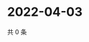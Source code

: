 # 2022-04-03

共 0 条

<!-- BEGIN WEIBO -->
<!-- 最后更新时间 Sun Apr 03 2022 10:50:48 GMT+0800 (China Standard Time) -->

<!-- END WEIBO -->
